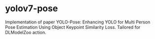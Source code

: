 # yolov7-pose
Implementation of paper YOLO-Pose: Enhancing YOLO for Multi Person Pose Estimation Using Object Keypoint Similarity Loss. Tailored for DLModelZoo action.
